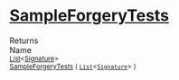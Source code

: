 # [SampleForgeryTests](./Sampler-100663364.md)


Returns<img width=500/>Name
<br>
<sub>[List](https://docs.microsoft.com/en-us/dotnet/api/System.Collections.Generic.List-1)\<[Signature](./../Signature.md)></sub><img width=500/><sub>[SampleForgeryTests](./Sampler-100663364.md) ( [`List`](https://docs.microsoft.com/en-us/dotnet/api/System.Collections.Generic.List-1)\<[`Signature`](./../Signature.md)> )</sub><br>



